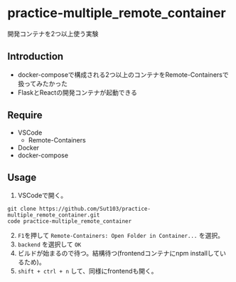 # practice-multiple_remote_container
開発コンテナを2つ以上使う実験

## Introduction
* docker-composeで構成される2つ以上のコンテナをRemote-Containersで扱ってみたかった
* FlaskとReactの開発コンテナが起動できる

## Require
* VSCode
  * Remote-Containers
* Docker
* docker-compose

## Usage
1. VSCodeで開く。
```
git clone https://github.com/Sut103/practice-multiple_remote_container.git
code practice-multiple_remote_container
```
2. `F1`を押して `Remote-Containers: Open Folder in Container...` を選択。
1. `backend` を選択して `OK`
1. ビルドが始まるので待つ。結構待つ(frontendコンテナにnpm installしているため)。
1. `shift + ctrl + n` して、同様にfrontendも開く。
